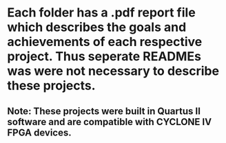 # Each folder has a .pdf report file which describes the goals and achievements of each respective project. Thus seperate READMEs was were not necessary to describe these projects. 
## Note: These projects were built in Quartus II software and are compatible with CYCLONE IV FPGA devices.